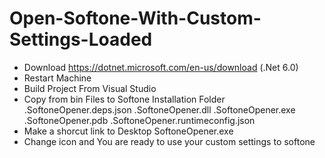 # Open-Softone-With-Custom-Settings-Loaded


- Download https://dotnet.microsoft.com/en-us/download (.Net 6.0)
- Restart Machine
- Build Project From Visual Studio
- Copy from bin Files to Softone Installation Folder
    .SoftoneOpener.deps.json
    .SoftoneOpener.dll
    .SoftoneOpener.exe
    .SoftoneOpener.pdb
    .SoftoneOpener.runtimeconfig.json
 - Make a shorcut link to Desktop SoftoneOpener.exe
 - Change icon and You are ready to use your custom settings to softone
